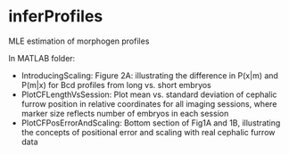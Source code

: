 inferProfiles
=============

MLE estimation of morphogen profiles

In MATLAB folder:
* IntroducingScaling: Figure 2A: illustrating the difference in P(x|m) and P(m|x) for Bcd profiles from long vs. short embryos
* PlotCFLengthVsSession: Plot mean vs. standard deviation of cephalic furrow position in relative coordinates for all imaging sessions, where marker size reflects number of embryos in each session
* PlotCFPosErrorAndScaling: Bottom section of Fig1A and 1B, illustrating the concepts of positional error and scaling with real cephalic furrow data